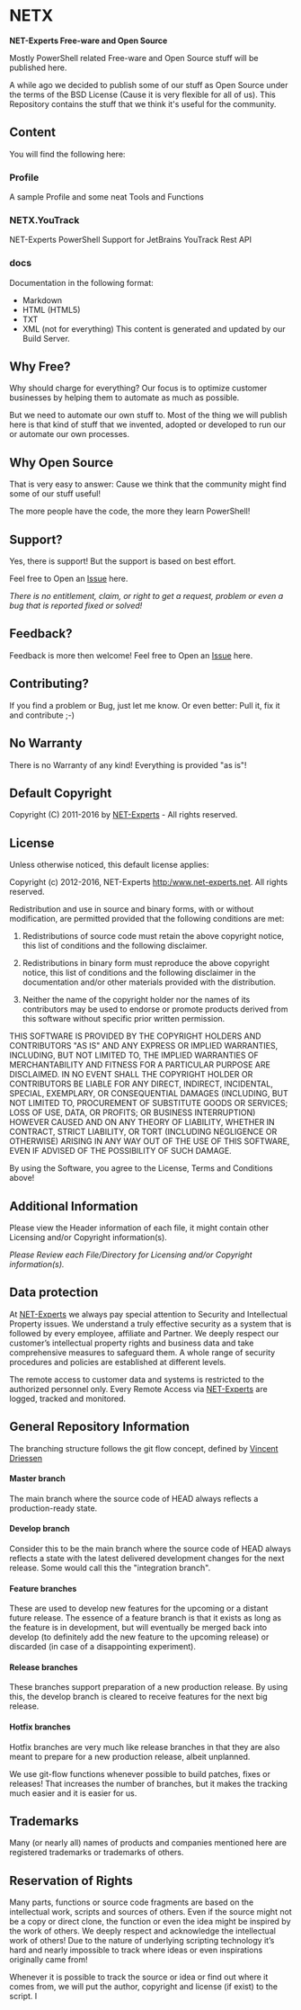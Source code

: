 # NETX
**NET-Experts Free-ware and Open Source**

Mostly PowerShell related Free-ware and Open Source stuff will be published here.

A while ago we decided to publish some of our stuff as Open Source under the terms of the BSD License (Cause it is very flexible for all of us).
This Repository contains the stuff that we think it's useful for the community.

## Content
You will find the following here:

### Profile
A sample Profile and some neat Tools and Functions

### NETX.YouTrack
NET-Experts PowerShell Support for JetBrains YouTrack Rest API

### docs
Documentation in the following format:
- Markdown
- HTML (HTML5)
- TXT
- XML (not for everything)
This content is generated and updated by our Build Server.

## Why Free?
Why should charge for everything? Our focus is to optimize customer businesses by helping them to automate as much as possible.

But we need to automate our own stuff to. Most of the thing we will publish here is that kind of stuff that we invented, adopted or developed to run our or automate our own processes.

## Why Open Source
That is very easy to answer: Cause we think that the community might find some of our stuff useful!

The more people have the code, the more they learn PowerShell!

## Support?
Yes, there is support! But the support is based on best effort.

Feel free to Open an [Issue](https://github.com/jhochwald/NETX/issues) here.

*There is no entitlement, claim, or right to get a request, problem or even a bug that is reported fixed or solved!*

## Feedback?
Feedback is more then welcome! Feel free to Open an [Issue](https://github.com/jhochwald/NETX/issues) here.

## Contributing?
If you find a problem or Bug, just let me know. Or even better: Pull it, fix it and contribute ;-)

## No Warranty
There is no Warranty of any kind! Everything is provided "as is"!

## Default Copyright
Copyright (C) 2011-2016 by [NET-Experts](http://net-experts.net/) - All rights reserved.

## License
Unless otherwise noticed, this default license applies:

Copyright (c) 2012-2016, NET-Experts <http:/www.net-experts.net>.
All rights reserved.

Redistribution and use in source and binary forms, with or without modification,
are permitted provided that the following conditions are met:

1. Redistributions of source code must retain the above copyright notice, this list of conditions and the following disclaimer.

2. Redistributions in binary form must reproduce the above copyright notice, this list of conditions and the following disclaimer in the documentation and/or other materials provided with the distribution.

3. Neither the name of the copyright holder nor the names of its contributors may be used to endorse or promote products derived from this software without specific prior written permission.

THIS SOFTWARE IS PROVIDED BY THE COPYRIGHT HOLDERS AND CONTRIBUTORS "AS IS" AND ANY EXPRESS OR IMPLIED WARRANTIES, INCLUDING, BUT NOT LIMITED TO, THE IMPLIED WARRANTIES OF MERCHANTABILITY AND FITNESS FOR A PARTICULAR PURPOSE ARE DISCLAIMED. IN NO EVENT SHALL THE COPYRIGHT HOLDER OR CONTRIBUTORS BE LIABLE FOR ANY DIRECT, INDIRECT, INCIDENTAL, SPECIAL, EXEMPLARY, OR CONSEQUENTIAL DAMAGES (INCLUDING, BUT NOT LIMITED TO, PROCUREMENT OF SUBSTITUTE GOODS OR SERVICES; LOSS OF USE, DATA, OR PROFITS; OR BUSINESS INTERRUPTION) HOWEVER CAUSED AND ON ANY THEORY OF LIABILITY, WHETHER IN CONTRACT, STRICT LIABILITY, OR TORT (INCLUDING NEGLIGENCE OR OTHERWISE) ARISING IN ANY WAY OUT OF THE USE OF THIS SOFTWARE, EVEN IF ADVISED OF THE POSSIBILITY OF SUCH DAMAGE.

By using the Software, you agree to the License, Terms and Conditions above!

## Additional Information
Please view the Header information of each file, it might contain other Licensing and/or Copyright information(s).

*Please Review each File/Directory for Licensing and/or Copyright information(s).*

## Data protection
At [NET-Experts](http://net-experts.net/) we always pay special attention to Security and Intellectual Property issues. We understand a truly effective security as a system that is followed by every employee, affiliate and Partner. We deeply respect our customer’s intellectual property rights and business data and take comprehensive measures to safeguard them. A whole range of security procedures and policies are established at different levels.

The remote access to customer data and systems is restricted to the authorized personnel only. Every Remote Access via [NET-Experts](http://net-experts.net/) are logged, tracked and monitored.

## General Repository Information
The branching structure follows the git flow concept, defined by [Vincent Driessen](http://nvie.com/posts/a-successful-git-branching-model/)

#### Master branch
The main branch where the source code of HEAD always reflects a production-ready state.

#### Develop branch
Consider this to be the main branch where the source code of HEAD always reflects a state with the latest delivered development changes for the next release. Some would call this the "integration branch".

#### Feature branches
These are used to develop new features for the upcoming or a distant future release. The essence of a feature branch is that it exists as long as the feature is in development, but will eventually be merged back into develop (to definitely add the new feature to the upcoming release) or discarded (in case of a disappointing experiment).

#### Release branches
These branches support preparation of a new production release. By using this, the develop branch is cleared to receive features for the next big release.

#### Hotfix branches
Hotfix branches are very much like release branches in that they are also meant to prepare for a new production release, albeit unplanned.

We use git-flow functions whenever possible to build patches, fixes or releases! That increases the number of branches, but it makes the tracking much easier and it is easier for us.

## Trademarks
Many (or nearly all) names of products and companies mentioned here are registered trademarks or trademarks of others.

## Reservation of Rights
Many parts, functions or source code fragments are based on the intellectual work, scripts and sources of others. Even if the source might not be a copy or direct clone, the function or even the idea might be inspired by the work of others. We deeply respect and acknowledge the intellectual work of others! Due to the nature of underlying scripting technology it’s hard and nearly impossible to track where ideas or even inspirations originally came from!

Whenever it is possible to track the source or idea or find out where it comes from, we will put the author, copyright and license (if exist) to the script.
I
